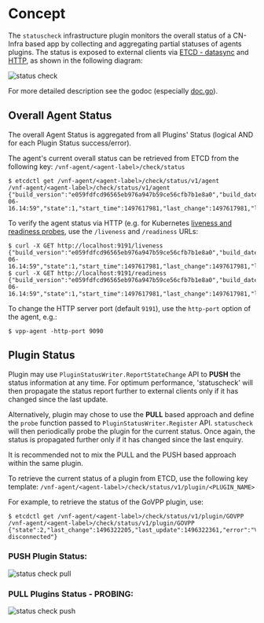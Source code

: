 # Concept

The `statuscheck` infrastructure plugin monitors the overall status of a 
CN-Infra based app by collecting and aggregating partial statuses
of agents plugins.
The status is exposed to external clients via [ETCD - datasync](../../datasync) 
and [HTTP](../../rpc/rest), as shown in the following diagram:

![status check](../../docs/imgs/status_check.png)

For more detailed description see the godoc (especially [doc.go](doc.go)).

## Overall Agent Status

The overall Agent Status is aggregated from all Plugins' Status (logical
AND for each Plugin Status success/error).

The agent's current overall status can be retrieved from ETCD from the 
following key: `/vnf-agent/<agent-label>/check/status`

```
$ etcdctl get /vnf-agent/<agent-label>/check/status/v1/agent
/vnf-agent/<agent-label>/check/status/v1/agent
{"build_version":"e059fdfcd96565eb976a947b59ce56cfb7b1e8a0","build_date":"2017-06-16.14:59","state":1,"start_time":1497617981,"last_change":1497617981,"last_update":1497617991}
```

To verify the agent status via HTTP (e.g. for Kubernetes 
[liveness and readiness probes][1], use the `/liveness` and `/readiness`
URLs:
```
$ curl -X GET http://localhost:9191/liveness
{"build_version":"e059fdfcd96565eb976a947b59ce56cfb7b1e8a0","build_date":"2017-06-16.14:59","state":1,"start_time":1497617981,"last_change":1497617981,"last_update":1497617991}
$ curl -X GET http://localhost:9191/readiness
{"build_version":"e059fdfcd96565eb976a947b59ce56cfb7b1e8a0","build_date":"2017-06-16.14:59","state":1,"start_time":1497617981,"last_change":1497617981,"last_update":1497617991}
```

To change the HTTP server port (default `9191`), use the `http-port` 
option of the agent, e.g.:
```
$ vpp-agent -http-port 9090
```

## Plugin Status

Plugin may use `PluginStatusWriter.ReportStateChange` API to **PUSH**
the status information at any time. For optimum performance,
'statuscheck' will then propagate the status report further to external
clients only if it has changed since the last update.

Alternatively, plugin may chose to use the **PULL** based approach and
define the `probe` function passed to `PluginStatusWriter.Register` API.
`statuscheck` will then periodically probe the plugin for the current
status. Once again, the status is propagated further only if it has
changed since the last enquiry.

It is recommended not to mix the PULL and the PUSH based approach
within the same plugin.

To retrieve the current status of a plugin from ETCD, use the following
key template: `/vnf-agent/<agent-label>/check/status/v1/plugin/<PLUGIN_NAME>`
 
For example, to retrieve the status of the GoVPP plugin, use: 

```
$ etcdctl get /vnf-agent/<agent-label>/check/status/v1/plugin/GOVPP
/vnf-agent/<agent-label>/check/status/v1/plugin/GOVPP
{"state":2,"last_change":1496322205,"last_update":1496322361,"error":"VPP disconnected"}
```

### PUSH Plugin Status:
![status check pull](../../docs/imgs/status_check_pull.png)

### PULL Plugins Status - PROBING:
![status check push](../../docs/imgs/status_check_push.png)


[1]: https://kubernetes.io/docs/tasks/configure-pod-container/configure-liveness-readiness-probes/